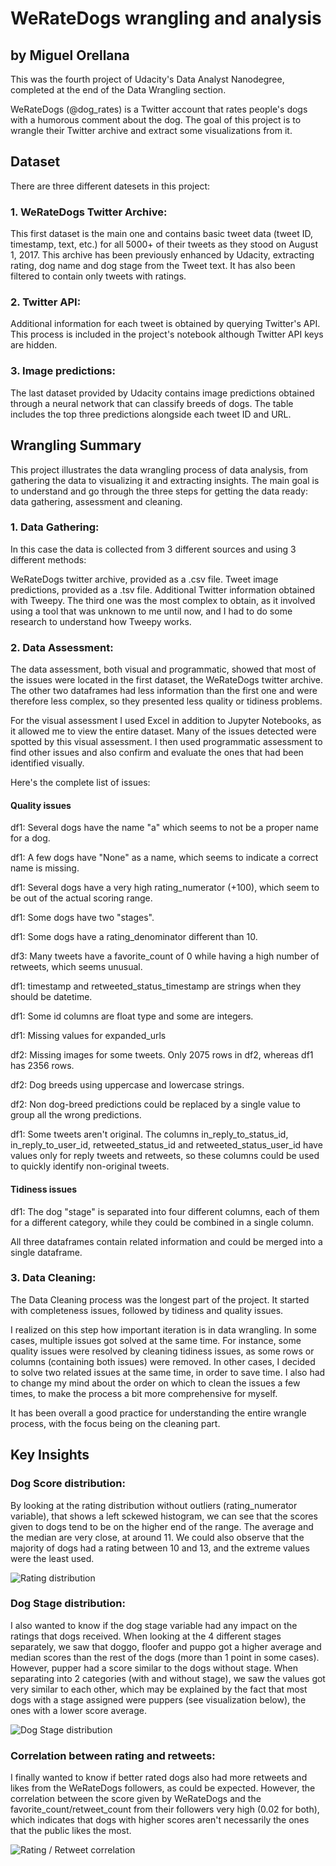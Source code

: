 # WeRateDogs wrangling and analysis
## by Miguel Orellana

This was the fourth project of Udacity's Data Analyst Nanodegree, completed at the end of the Data Wrangling section.

WeRateDogs (@dog_rates) is a Twitter account that rates people's dogs with a humorous comment about the dog. The goal of this project is to wrangle their Twitter archive and extract some visualizations from it.

## Dataset

There are three different datesets in this project:

### 1. WeRateDogs Twitter Archive:
This first dataset is the main one and contains basic tweet data (tweet ID, timestamp, text, etc.) for all 5000+ of their tweets as they stood on August 1, 2017. This archive has been previously enhanced by Udacity, extracting rating, dog name and dog stage from the Tweet text. It has also been filtered to contain only tweets with ratings.

### 2. Twitter API:
Additional information for each tweet is obtained by querying Twitter's API. This process is included in the project's notebook although Twitter API keys are hidden.

### 3. Image predictions:
The last dataset provided by Udacity contains image predictions obtained through a neural network that can classify breeds of dogs. The table includes the top three predictions alongside each tweet ID and URL.


## Wrangling Summary

This project illustrates the data wrangling process of data analysis, from gathering the data to visualizing it and extracting insights. The main goal is to understand and go through the three steps for getting the data ready: data gathering, assessment and cleaning.

### 1. Data Gathering:
In this case the data is collected from 3 different sources and using 3 different methods:

WeRateDogs twitter archive, provided as a .csv file.
Tweet image predictions, provided as a .tsv file.
Additional Twitter information obtained with Tweepy.
The third one was the most complex to obtain, as it involved using a tool that was unknown to me until now, and I had to do some research to understand how Tweepy works.

### 2. Data Assessment:
The data assessment, both visual and programmatic, showed that most of the issues were located in the first dataset, the WeRateDogs twitter archive. The other two dataframes had less information than the first one and were therefore less complex, so they presented less quality or tidiness problems.

For the visual assessment I used Excel in addition to Jupyter Notebooks, as it allowed me to view the entire dataset. Many of the issues detected were spotted by this visual assessment. I then used programmatic assessment to find other issues and also confirm and evaluate the ones that had been identified visually.

Here's the complete list of issues:

#### Quality issues

df1: Several dogs have the name "a" which seems to not be a proper name for a dog.

df1: A few dogs have "None" as a name, which seems to indicate a correct name is missing.

df1: Several dogs have a very high rating_numerator (+100), which seem to be out of the actual scoring range.

df1: Some dogs have two "stages".

df1: Some dogs have a rating_denominator different than 10.

df3: Many tweets have a favorite_count of 0 while having a high number of retweets, which seems unusual.

df1: timestamp and retweeted_status_timestamp are strings when they should be datetime.

df1: Some id columns are float type and some are integers.

df1: Missing values for expanded_urls

df2: Missing images for some tweets. Only 2075 rows in df2, whereas df1 has 2356 rows.

df2: Dog breeds using uppercase and lowercase strings.

df2: Non dog-breed predictions could be replaced by a single value to group all the wrong predictions.

df1: Some tweets aren't original. The columns in_reply_to_status_id, in_reply_to_user_id, retweeted_status_id and retweeted_status_user_id have values only for reply tweets and retweets, so these columns could be used to quickly identify non-original tweets.

#### Tidiness issues
df1: The dog "stage" is separated into four different columns, each of them for a different category, while they could be combined in a single column.

All three dataframes contain related information and could be merged into a single dataframe.

### 3. Data Cleaning:
The Data Cleaning process was the longest part of the project. It started with completeness issues, followed by tidiness and quality issues.

I realized on this step how important iteration is in data wrangling. In some cases, multiple issues got solved at the same time. For instance, some quality issues were resolved by cleaning tidiness issues, as some rows or columns (containing both issues) were removed. In other cases, I decided to solve two related issues at the same time, in order to save time. I also had to change my mind about the order on which to clean the issues a few times, to make the process a bit more comprehensive for myself.

It has been overall a good practice for understanding the entire wrangle process, with the focus being on the cleaning part.

## Key Insights

### Dog Score distribution:

By looking at the rating distribution without outliers (rating_numerator variable), that shows a left sckewed histogram, we can see that the scores given to dogs tend to be on the higher end of the range. The average and the median are very close, at around 11. We could also observe that the majority of dogs had a rating between 10 and 13, and the extreme values were the least used.

![Rating distribution](/images/fig01.jpg)

### Dog Stage distribution:

I also wanted to know if the dog stage variable had any impact on the ratings that dogs received. When looking at the 4 different stages separately, we saw that doggo, floofer and puppo got a higher average and median scores than the rest of the dogs (more than 1 point in some cases). However, pupper had a score similar to the dogs without stage. When separating into 2 categories (with and without stage), we saw the values got very similar to each other, which may be explained by the fact that most dogs with a stage assigned were puppers (see visualization below), the ones with a lower score average.

![Dog Stage distribution](/images/fig02.jpg)

### Correlation between rating and retweets:

I finally wanted to know if better rated dogs also had more retweets and likes from the WeRateDogs followers, as could be expected. However, the correlation between the score given by WeRateDogs and the favorite_count/retweet_count from their followers very high (0.02 for both), which indicates that dogs with higher scores aren't necessarily the ones that the public likes the most.

![Rating / Retweet correlation](/images/fig02.jpg)

